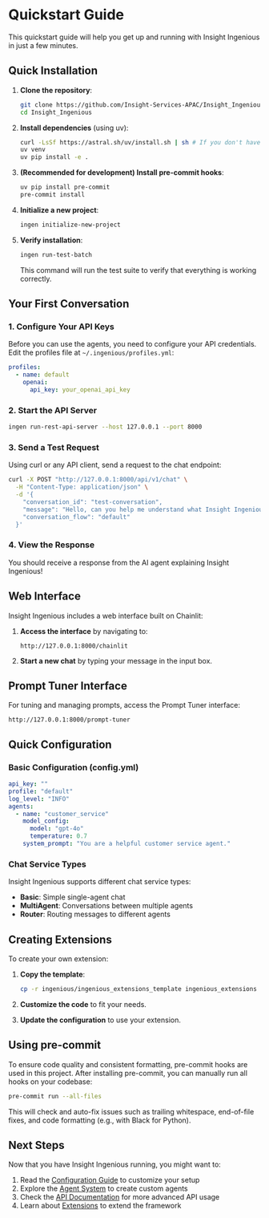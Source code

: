 # Quickstart Guide

This quickstart guide will help you get up and running with Insight Ingenious in just a few minutes.

## Quick Installation

1. **Clone the repository**:
   ```bash
   git clone https://github.com/Insight-Services-APAC/Insight_Ingenious.git
   cd Insight_Ingenious
   ```

2. **Install dependencies** (using uv):
   ```bash
   curl -LsSf https://astral.sh/uv/install.sh | sh # If you don't have uv installed
   uv venv
   uv pip install -e .
   ```

3. **(Recommended for development) Install pre-commit hooks**:
   ```bash
   uv pip install pre-commit
   pre-commit install
   ```

4. **Initialize a new project**:
   ```bash
   ingen initialize-new-project
   ```

5. **Verify installation**:
   ```bash
   ingen run-test-batch
   ```

   This command will run the test suite to verify that everything is working correctly.

## Your First Conversation

### 1. Configure Your API Keys

Before you can use the agents, you need to configure your API credentials. Edit the profiles file at `~/.ingenious/profiles.yml`:

```yaml
profiles:
  - name: default
    openai:
      api_key: your_openai_api_key
```

### 2. Start the API Server

```bash
ingen run-rest-api-server --host 127.0.0.1 --port 8000
```

### 3. Send a Test Request

Using curl or any API client, send a request to the chat endpoint:

```bash
curl -X POST "http://127.0.0.1:8000/api/v1/chat" \
  -H "Content-Type: application/json" \
  -d '{
    "conversation_id": "test-conversation",
    "message": "Hello, can you help me understand what Insight Ingenious does?",
    "conversation_flow": "default"
  }'
```

### 4. View the Response

You should receive a response from the AI agent explaining Insight Ingenious!

## Web Interface

Insight Ingenious includes a web interface built on Chainlit:

1. **Access the interface** by navigating to:
   ```
   http://127.0.0.1:8000/chainlit
   ```

2. **Start a new chat** by typing your message in the input box.

## Prompt Tuner Interface

For tuning and managing prompts, access the Prompt Tuner interface:

```
http://127.0.0.1:8000/prompt-tuner
```

## Quick Configuration

### Basic Configuration (config.yml)

```yaml
api_key: ""
profile: "default"
log_level: "INFO"
agents:
  - name: "customer_service"
    model_config:
      model: "gpt-4o"
      temperature: 0.7
    system_prompt: "You are a helpful customer service agent."
```

### Chat Service Types

Insight Ingenious supports different chat service types:

- **Basic**: Simple single-agent chat
- **MultiAgent**: Conversations between multiple agents
- **Router**: Routing messages to different agents

## Creating Extensions

To create your own extension:

1. **Copy the template**:
   ```bash
   cp -r ingenious/ingenious_extensions_template ingenious_extensions
   ```

2. **Customize the code** to fit your needs.

3. **Update the configuration** to use your extension.

## Using pre-commit

To ensure code quality and consistent formatting, pre-commit hooks are used in this project. After installing pre-commit, you can manually run all hooks on your codebase:

```bash
pre-commit run --all-files
```

This will check and auto-fix issues such as trailing whitespace, end-of-file fixes, and code formatting (e.g., with Black for Python).

## Next Steps

Now that you have Insight Ingenious running, you might want to:

1. Read the [Configuration Guide](./configuration.md) to customize your setup
2. Explore the [Agent System](./agents.md) to create custom agents
3. Check the [API Documentation](./api.md) for more advanced API usage
4. Learn about [Extensions](./extensions.md) to extend the framework

